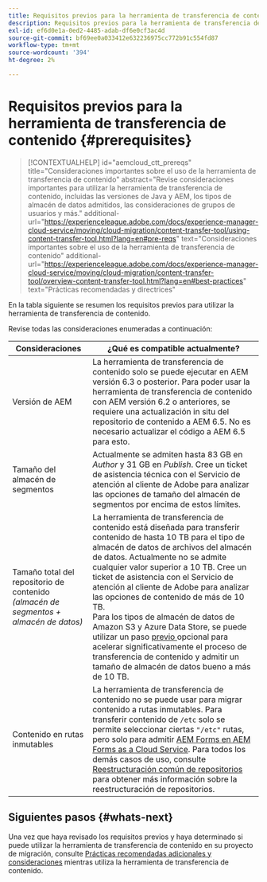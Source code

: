 ```yaml
---
title: Requisitos previos para la herramienta de transferencia de contenido
description: Requisitos previos para la herramienta de transferencia de contenido
exl-id: ef6d0e1a-0ed2-4485-adab-df6e0cf3ac4d
source-git-commit: bf69ee0a033412e632236975cc772b91c554fd87
workflow-type: tm+mt
source-wordcount: '394'
ht-degree: 2%

---
```


# Requisitos previos para la herramienta de transferencia de contenido {#prerequisites}

>[!CONTEXTUALHELP]
>id="aemcloud_ctt_prereqs"
>title="Consideraciones importantes sobre el uso de la herramienta de transferencia de contenido"
>abstract="Revise consideraciones importantes para utilizar la herramienta de transferencia de contenido, incluidas las versiones de Java y AEM, los tipos de almacén de datos admitidos, las consideraciones de grupos de usuarios y más."
>additional-url="https://experienceleague.adobe.com/docs/experience-manager-cloud-service/moving/cloud-migration/content-transfer-tool/using-content-transfer-tool.html?lang=en#pre-reqs" text="Consideraciones importantes sobre el uso de la herramienta de transferencia de contenido"
>additional-url="https://experienceleague.adobe.com/docs/experience-manager-cloud-service/moving/cloud-migration/content-transfer-tool/overview-content-transfer-tool.html?lang=en#best-practices" text="Prácticas recomendadas y directrices"

En la tabla siguiente se resumen los requisitos previos para utilizar la herramienta de transferencia de contenido.

Revise todas las consideraciones enumeradas a continuación:

| Consideraciones | ¿Qué es compatible actualmente? |
|--- |--- |
| Versión de AEM | La herramienta de transferencia de contenido solo se puede ejecutar en AEM versión 6.3 o posterior. Para poder usar la herramienta de transferencia de contenido con AEM versión 6.2 o anteriores, se requiere una actualización in situ del repositorio de contenido a AEM 6.5. No es necesario actualizar el código a AEM 6.5 para esto. |
| Tamaño del almacén de segmentos | Actualmente se admiten hasta 83 GB en *Author* y 31 GB en *Publish*. Cree un ticket de asistencia técnica con el Servicio de atención al cliente de Adobe para analizar las opciones de tamaño del almacén de segmentos por encima de estos límites. |
| Tamaño total del repositorio de contenido <br>*(almacén de segmentos + almacén de datos)* | La herramienta de transferencia de contenido está diseñada para transferir contenido de hasta 10 TB para el tipo de almacén de datos de archivos del almacén de datos. Actualmente no se admite cualquier valor superior a 10 TB. Cree un ticket de asistencia con el Servicio de atención al cliente de Adobe para analizar las opciones de contenido de más de 10 TB. <br>Para los tipos de almacén de datos de Amazon S3 y Azure Data Store, se puede utilizar un paso  [previo ](https://experienceleague.adobe.com/docs/experience-manager-cloud-service/moving/cloud-migration/content-transfer-tool/handling-large-content-repositories.html?lang=en#setting-up-pre-copy-step) opcional para acelerar significativamente el proceso de transferencia de contenido y admitir un tamaño de almacén de datos bueno a más de 10 TB. |
| Contenido en rutas inmutables | La herramienta de transferencia de contenido no se puede usar para migrar contenido a rutas inmutables. Para transferir contenido de `/etc` solo se permite seleccionar ciertas `"/etc"` rutas, pero solo para admitir [AEM Forms en AEM Forms as a Cloud Service](https://experienceleague.adobe.com/docs/experience-manager-forms-cloud-service/forms/migrate-to-forms-as-a-cloud-service.html?lang=en#paths-of-various-aem-forms-specific-assets). Para todos los demás casos de uso, consulte [Reestructuración común de repositorios](https://experienceleague.adobe.com/docs/experience-manager-64/deploying/restructuring/all-repository-restructuring-in-aem-6-4.html?lang=en#restructuring) para obtener más información sobre la reestructuración de repositorios. |

## Siguientes pasos {#whats-next}

Una vez que haya revisado los requisitos previos y haya determinado si puede utilizar la herramienta de transferencia de contenido en su proyecto de migración, consulte [Prácticas recomendadas adicionales y consideraciones](/help/move-to-cloud-service/content-transfer-tool/using-content-transfer-tool.md) mientras utiliza la herramienta de transferencia de contenido.
